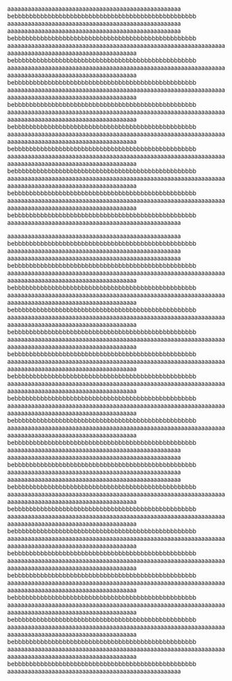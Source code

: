 aaaaaaaaaaaaaaaaaaaaaaaaaaaaaaaaaaaaaaaaaaaaaaaaaaa
bebbbbbbbbbbbbbbbbbbbbbbbbbbbbbbbbbbbbbbbbbbbbbbbbb
aaaaaaaaaaaaaaaaaaaaaaaaaaaaaaaaaaaaaaaaaaaaaaaaaaa
aaaaaaaaaaaaaaaaaaaaaaaaaaaaaaaaaaaaaaaaaaaaaaaaaaa
bebbbbbbbbbbbbbbbbbbbbbbbbbbbbbbbbbbbbbbbbbbbbbbbbb
aaaaaaaaaaaaaaaaaaaaaaaaaaaaaaaaaaaaaaaaaaaaaaaaaaaaaaaaaaaaaaaaaaaaaaaaaaaaaaaaaaaaaaaaaaaaaaaaaaaaaa
bebbbbbbbbbbbbbbbbbbbbbbbbbbbbbbbbbbbbbbbbbbbbbbbbb
aaaaaaaaaaaaaaaaaaaaaaaaaaaaaaaaaaaaaaaaaaaaaaaaaaaaaaaaaaaaaaaaaaaaaaaaaaaaaaaaaaaaaaaaaaaaaaaaaaaaaa
bebbbbbbbbbbbbbbbbbbbbbbbbbbbbbbbbbbbbbbbbbbbbbbbbb
aaaaaaaaaaaaaaaaaaaaaaaaaaaaaaaaaaaaaaaaaaaaaaaaaaaaaaaaaaaaaaaaaaaaaaaaaaaaaaaaaaaaaaaaaaaaaaaaaaaaaa
bebbbbbbbbbbbbbbbbbbbbbbbbbbbbbbbbbbbbbbbbbbbbbbbbb
aaaaaaaaaaaaaaaaaaaaaaaaaaaaaaaaaaaaaaaaaaaaaaaaaaaaaaaaaaaaaaaaaaaaaaaaaaaaaaaaaaaaaaaaaaaaaaaaaaaaaa
bebbbbbbbbbbbbbbbbbbbbbbbbbbbbbbbbbbbbbbbbbbbbbbbbb
aaaaaaaaaaaaaaaaaaaaaaaaaaaaaaaaaaaaaaaaaaaaaaaaaaaaaaaaaaaaaaaaaaaaaaaaaaaaaaaaaaaaaaaaaaaaaaaaaaaaaa
bebbbbbbbbbbbbbbbbbbbbbbbbbbbbbbbbbbbbbbbbbbbbbbbbb
aaaaaaaaaaaaaaaaaaaaaaaaaaaaaaaaaaaaaaaaaaaaaaaaaaaaaaaaaaaaaaaaaaaaaaaaaaaaaaaaaaaaaaaaaaaaaaaaaaaaaa
bebbbbbbbbbbbbbbbbbbbbbbbbbbbbbbbbbbbbbbbbbbbbbbbbb
aaaaaaaaaaaaaaaaaaaaaaaaaaaaaaaaaaaaaaaaaaaaaaaaaaaaaaaaaaaaaaaaaaaaaaaaaaaaaaaaaaaaaaaaaaaaaaaaaaaaaa
bebbbbbbbbbbbbbbbbbbbbbbbbbbbbbbbbbbbbbbbbbbbbbbbbb
aaaaaaaaaaaaaaaaaaaaaaaaaaaaaaaaaaaaaaaaaaaaaaaaaaaaaaaaaaaaaaaaaaaaaaaaaaaaaaaaaaaaaaaaaaaaaaaaaaaaaa
bebbbbbbbbbbbbbbbbbbbbbbbbbbbbbbbbbbbbbbbbbbbbbbbbb
aaaaaaaaaaaaaaaaaaaaaaaaaaaaaaaaaaaaaaaaaaaaaaaaaaa

aaaaaaaaaaaaaaaaaaaaaaaaaaaaaaaaaaaaaaaaaaaaaaaaaaa
bebbbbbbbbbbbbbbbbbbbbbbbbbbbbbbbbbbbbbbbbbbbbbbbbb
aaaaaaaaaaaaaaaaaaaaaaaaaaaaaaaaaaaaaaaaaaaaaaaaaaa
aaaaaaaaaaaaaaaaaaaaaaaaaaaaaaaaaaaaaaaaaaaaaaaaaaa
bebbbbbbbbbbbbbbbbbbbbbbbbbbbbbbbbbbbbbbbbbbbbbbbbb
aaaaaaaaaaaaaaaaaaaaaaaaaaaaaaaaaaaaaaaaaaaaaaaaaaaaaaaaaaaaaaaaaaaaaaaaaaaaaaaaaaaaaaaaaaaaaaaaaaaaaa
bebbbbbbbbbbbbbbbbbbbbbbbbbbbbbbbbbbbbbbbbbbbbbbbbb
aaaaaaaaaaaaaaaaaaaaaaaaaaaaaaaaaaaaaaaaaaaaaaaaaaaaaaaaaaaaaaaaaaaaaaaaaaaaaaaaaaaaaaaaaaaaaaaaaaaaaa
bebbbbbbbbbbbbbbbbbbbbbbbbbbbbbbbbbbbbbbbbbbbbbbbbb
aaaaaaaaaaaaaaaaaaaaaaaaaaaaaaaaaaaaaaaaaaaaaaaaaaaaaaaaaaaaaaaaaaaaaaaaaaaaaaaaaaaaaaaaaaaaaaaaaaaaaa
bebbbbbbbbbbbbbbbbbbbbbbbbbbbbbbbbbbbbbbbbbbbbbbbbb
aaaaaaaaaaaaaaaaaaaaaaaaaaaaaaaaaaaaaaaaaaaaaaaaaaaaaaaaaaaaaaaaaaaaaaaaaaaaaaaaaaaaaaaaaaaaaaaaaaaaaa
bebbbbbbbbbbbbbbbbbbbbbbbbbbbbbbbbbbbbbbbbbbbbbbbbb
aaaaaaaaaaaaaaaaaaaaaaaaaaaaaaaaaaaaaaaaaaaaaaaaaaaaaaaaaaaaaaaaaaaaaaaaaaaaaaaaaaaaaaaaaaaaaaaaaaaaaa
bebbbbbbbbbbbbbbbbbbbbbbbbbbbbbbbbbbbbbbbbbbbbbbbbb
aaaaaaaaaaaaaaaaaaaaaaaaaaaaaaaaaaaaaaaaaaaaaaaaaaaaaaaaaaaaaaaaaaaaaaaaaaaaaaaaaaaaaaaaaaaaaaaaaaaaaa
bebbbbbbbbbbbbbbbbbbbbbbbbbbbbbbbbbbbbbbbbbbbbbbbbb
aaaaaaaaaaaaaaaaaaaaaaaaaaaaaaaaaaaaaaaaaaaaaaaaaaaaaaaaaaaaaaaaaaaaaaaaaaaaaaaaaaaaaaaaaaaaaaaaaaaaaa
bebbbbbbbbbbbbbbbbbbbbbbbbbbbbbbbbbbbbbbbbbbbbbbbbb
aaaaaaaaaaaaaaaaaaaaaaaaaaaaaaaaaaaaaaaaaaaaaaaaaaaaaaaaaaaaaaaaaaaaaaaaaaaaaaaaaaaaaaaaaaaaaaaaaaaaaa
bebbbbbbbbbbbbbbbbbbbbbbbbbbbbbbbbbbbbbbbbbbbbbbbbb
aaaaaaaaaaaaaaaaaaaaaaaaaaaaaaaaaaaaaaaaaaaaaaaaaaa
aaaaaaaaaaaaaaaaaaaaaaaaaaaaaaaaaaaaaaaaaaaaaaaaaaa
bebbbbbbbbbbbbbbbbbbbbbbbbbbbbbbbbbbbbbbbbbbbbbbbbb
aaaaaaaaaaaaaaaaaaaaaaaaaaaaaaaaaaaaaaaaaaaaaaaaaaa
aaaaaaaaaaaaaaaaaaaaaaaaaaaaaaaaaaaaaaaaaaaaaaaaaaa
bebbbbbbbbbbbbbbbbbbbbbbbbbbbbbbbbbbbbbbbbbbbbbbbbb
aaaaaaaaaaaaaaaaaaaaaaaaaaaaaaaaaaaaaaaaaaaaaaaaaaaaaaaaaaaaaaaaaaaaaaaaaaaaaaaaaaaaaaaaaaaaaaaaaaaaaa
bebbbbbbbbbbbbbbbbbbbbbbbbbbbbbbbbbbbbbbbbbbbbbbbbb
aaaaaaaaaaaaaaaaaaaaaaaaaaaaaaaaaaaaaaaaaaaaaaaaaaaaaaaaaaaaaaaaaaaaaaaaaaaaaaaaaaaaaaaaaaaaaaaaaaaaaa
bebbbbbbbbbbbbbbbbbbbbbbbbbbbbbbbbbbbbbbbbbbbbbbbbb
aaaaaaaaaaaaaaaaaaaaaaaaaaaaaaaaaaaaaaaaaaaaaaaaaaaaaaaaaaaaaaaaaaaaaaaaaaaaaaaaaaaaaaaaaaaaaaaaaaaaaa
bebbbbbbbbbbbbbbbbbbbbbbbbbbbbbbbbbbbbbbbbbbbbbbbbb
aaaaaaaaaaaaaaaaaaaaaaaaaaaaaaaaaaaaaaaaaaaaaaaaaaaaaaaaaaaaaaaaaaaaaaaaaaaaaaaaaaaaaaaaaaaaaaaaaaaaaa
bebbbbbbbbbbbbbbbbbbbbbbbbbbbbbbbbbbbbbbbbbbbbbbbbb
aaaaaaaaaaaaaaaaaaaaaaaaaaaaaaaaaaaaaaaaaaaaaaaaaaaaaaaaaaaaaaaaaaaaaaaaaaaaaaaaaaaaaaaaaaaaaaaaaaaaaa
bebbbbbbbbbbbbbbbbbbbbbbbbbbbbbbbbbbbbbbbbbbbbbbbbb
aaaaaaaaaaaaaaaaaaaaaaaaaaaaaaaaaaaaaaaaaaaaaaaaaaaaaaaaaaaaaaaaaaaaaaaaaaaaaaaaaaaaaaaaaaaaaaaaaaaaaa
bebbbbbbbbbbbbbbbbbbbbbbbbbbbbbbbbbbbbbbbbbbbbbbbbb
aaaaaaaaaaaaaaaaaaaaaaaaaaaaaaaaaaaaaaaaaaaaaaaaaaaaaaaaaaaaaaaaaaaaaaaaaaaaaaaaaaaaaaaaaaaaaaaaaaaaaa
bebbbbbbbbbbbbbbbbbbbbbbbbbbbbbbbbbbbbbbbbbbbbbbbbb
aaaaaaaaaaaaaaaaaaaaaaaaaaaaaaaaaaaaaaaaaaaaaaaaaaaaaaaaaaaaaaaaaaaaaaaaaaaaaaaaaaaaaaaaaaaaaaaaaaaaaa
bebbbbbbbbbbbbbbbbbbbbbbbbbbbbbbbbbbbbbbbbbbbbbbbbb
aaaaaaaaaaaaaaaaaaaaaaaaaaaaaaaaaaaaaaaaaaaaaaaaaaa